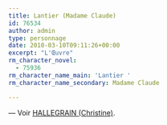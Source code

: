 ```yaml
---
title: Lantier (Madame Claude)
id: 76534
author: admin
type: personnage
date: 2010-03-10T09:11:26+00:00
excerpt: "L'Œuvre"
rm_character_novel:
  - 75936
rm_character_name_main: 'Lantier '
rm_character_name_secondary: Madame Claude

---
```

— Voir <a href="/personnage/hallegrain-christine/" target="_self">HALLEGRAIN (Christine)</a>.